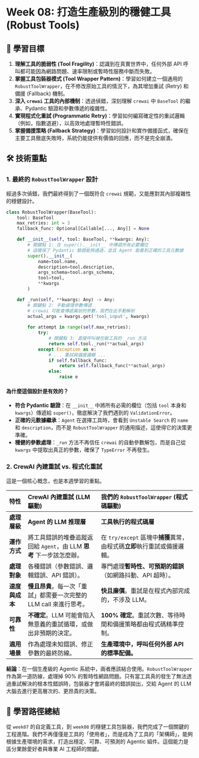 # Week 08: 打造生產級別的穩健工具 (Robust Tools)

## 🎯 學習目標

1.  **理解工具的脆弱性 (Tool Fragility)**：認識到在真實世界中，任何外部 API 呼叫都可能因為網路問題、速率限制或暫時性服務中斷而失敗。
2.  **掌握工具包裝器模式 (Tool Wrapper Pattern)**：學習如何建立一個通用的 `RobustToolWrapper`，在不修改原始工具的情況下，為其增加重試 (Retry) 和備援 (Fallback) 機制。
3.  **深入 `crewai` 工具的內部機制**：透過偵錯，深刻理解 `crewai` 中 `BaseTool` 的繼承、Pydantic 驗證和參數傳遞的複雜性。
4.  **實現程式化重試 (Programmatic Retry)**：學習如何編寫確定性的重試邏輯（例如，指數退避），以高效地處理暫時性錯誤。
5.  **掌握備援策略 (Fallback Strategy)**：學習如何設計和實作備援函式，確保在主要工具徹底失敗時，系統仍能提供有價值的回應，而不是完全崩潰。

## 🛠️ 技術重點

### 1. 最終的 `RobustToolWrapper` 設計

經過多次偵錯，我們最終得到了一個既符合 `crewai` 規範，又能應對其內部複雜性的穩健設計。

```python
class RobustToolWrapper(BaseTool):
    tool: BaseTool
    max_retries: int = 3
    fallback_func: Optional[Callable[..., Any]] = None

    def __init__(self, tool: BaseTool, **kwargs: Any):
        # 關鍵點 1: 在 super().__init__ 中傳遞所有必要欄位
        # 這確保了 Pydantic 驗證能夠通過，並且 Agent 能看到正確的工具元數據
        super().__init__(
            name=tool.name, 
            description=tool.description, 
            args_schema=tool.args_schema,
            tool=tool,
            **kwargs
        )

    def _run(self, **kwargs: Any) -> Any:
        # 關鍵點 2: 手動處理參數傳遞
        # crewai 可能會傳遞巢狀的參數，我們在此手動解析
        actual_args = kwargs.get('tool_input', kwargs)
        
        for attempt in range(self.max_retries):
            try:
                # 關鍵點 3: 直接呼叫被包裝工具的 _run 方法
                return self.tool._run(**actual_args)
            except Exception as e:
                # ... 重試與備援邏輯 ...
                if self.fallback_func:
                    return self.fallback_func(**actual_args)
                else:
                    raise e
```

#### 為什麼這個設計是有效的？

-   **符合 Pydantic 驗證**：在 `__init__` 中將所有必需的欄位（包括 `tool` 本身和 `kwargs`）傳遞給 `super()`，徹底解決了我們遇到的 `ValidationError`。
-   **正確的元數據繼承**：`Agent` 在選擇工具時，會看到 `Unstable Search` 的 `name` 和 `description`，而不是 `RobustToolWrapper` 的通用描述，這使得它的決策更準確。
-   **穩健的參數處理**：`_run` 方法不再信任 `crewai` 的自動參數解包，而是自己從 `kwargs` 中提取出真正的參數，確保了 `TypeError` 不再發生。

### 2. CrewAI 內建重試 vs. 程式化重試

這是一個核心概念，也是本週學習的重點。

| 特性 | CrewAI 內建重試 (LLM 驅動) | 我們的 `RobustToolWrapper` (程式碼驅動) |
|:---|:---|:---|
| **處理層級** | **Agent 的 LLM 推理層** | **工具執行的程式碼層** |
| **運作方式** | 將工具錯誤的堆疊追蹤返回給 `Agent`，由 LLM **思考** 下一步該怎麼辦。 | 在 `try/except` 區塊中**捕獲**異常，由程式碼**立即**執行重試或備援邏輯。 |
| **處理對象** | 各種錯誤（參數錯誤、邏輯錯誤、API 錯誤）。 | 專門處理**暫時性、可預期的錯誤**（如網路抖動、API 超時）。 |
| **速度與成本** | **慢且昂貴**。每一次「重試」都需要一次完整的 LLM call 來進行思考。 | **快且廉價**。重試是在程式內部完成的，不涉及 LLM。 |
| **可靠性** | **不確定**。LLM 可能會陷入無意義的重試循環，或做出非預期的決定。 | **100% 確定**。重試次數、等待時間和備援策略都由程式碼精準控制。 |
| **適用場景** | 作為處理未知錯誤、修正參數的最終防線。 | **生產環境中，呼叫任何外部 API 的標準配備。** |

**結論**：在一個生產級的 Agentic 系統中，兩者應該結合使用。`RobustToolWrapper` 作為第一道防線，處理掉 90% 的暫時性網路問題。只有當工具真的發生了無法透過重試解決的根本性錯誤時，包裝器才會將最終的錯誤拋出，交給 Agent 的 LLM 大腦去進行更高層次的、更昂貴的決策。

## 🔄 學習路徑總結

從 `week07` 的自定義工具，到 `week08` 的穩健工具包裝器，我們完成了一個關鍵的工程進階。我們不再僅僅是工具的「使用者」，而是成為了工具的「架構師」，能夠根據生產環境的需求，打造出穩定、可靠、可預測的 Agentic 組件。這個能力是區分業餘愛好者與專業 AI 工程師的關鍵。
